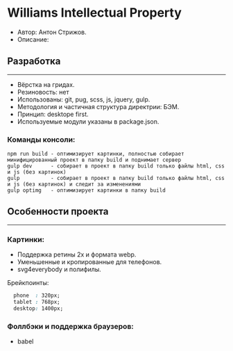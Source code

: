 # Williams Intellectual Property
- Автор: Антон Стрижов.
- Описание: 
## Разработка
---
- Вёрстка на гридах.
- Резиновость: нет
- Использованы: git, pug, scss, js, jquery, gulp.
- Методология и частичная структура директрии: БЭМ. 
- Принцип: desktope first.
- Используемые модули указаны в package.json.
### Команды консоли:
```
npm run build - оптимизирует картинки, полностью собирает минифицированный проект в папку build и поднимает сервер
gulp dev      - собирает в проект в папку build только файлы html, css и js (без картинок)
gulp          - собирает в проект в папку build только файлы html, css и js (без картинок) и следит за изменениями
gulp optimg   - оптимизирует картинки в папку build
```
## Особенности проекта
---

### Картинки:
- Поддержка ретины 2x и формата webp.
- Уменьшенные и кропированные для телефонов.
- svg4everybody и полифилы.

Брейкпоинты:
```css
  phone  : 320px;
  tablet : 768px;
  desktop: 1400px;
```
### Фоллбэки и поддержка браузеров:
- babel